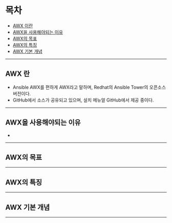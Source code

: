 # 목차
- [AWX 이란](#1)
- [AWX을 사용해야되는 이유](#2)
- [AWX의 목표](#3)
- [AWX의 특징](#4)
- [AWX 기본 개념](#5)


---
<a name="1"></a>

## AWX 란 ##
- Ansible AWX를 편하게 AWX라고 말하며, Redhat의 Ansible Tower의 오픈소스 버전이다.
- GitHub에서 소스가 공유되고 있으며, 설치 메뉴얼 GitHub에서 제공 중이다.

---

<a name="2"></a>

## AWX을 사용해야되는 이유 ##
- 
---

<a name="3"></a>

## AWX의 목표 ##

---

<a name="4"></a>

## AWX의 특징 ##

---

<a name="5"></a>

## AWX 기본 개념 ##

---